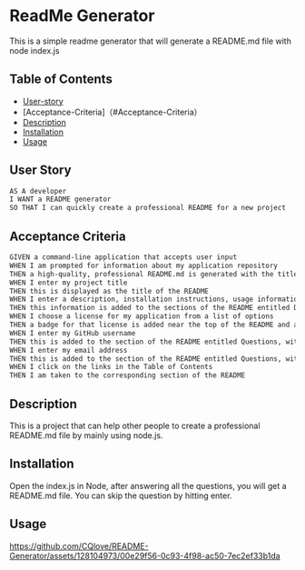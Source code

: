 # ReadMe Generator

This is a simple readme generator that will generate a README.md file with node index.js

## Table of Contents

- [User-story](#user-story)
- [Acceptance-Criteria]（#Acceptance-Criteria）
- [Description](#description)
- [Installation](#installation)
- [Usage](#usage)

## User Story

```md
AS A developer
I WANT a README generator
SO THAT I can quickly create a professional README for a new project
```

## Acceptance Criteria

```md
GIVEN a command-line application that accepts user input
WHEN I am prompted for information about my application repository
THEN a high-quality, professional README.md is generated with the title of my project and sections entitled Description, Table of Contents, Installation, Usage, License, Contributing, Tests, and Questions
WHEN I enter my project title
THEN this is displayed as the title of the README
WHEN I enter a description, installation instructions, usage information, contribution guidelines, and test instructions
THEN this information is added to the sections of the README entitled Description, Installation, Usage, Contributing, and Tests
WHEN I choose a license for my application from a list of options
THEN a badge for that license is added near the top of the README and a notice is added to the section of the README entitled License that explains which license the application is covered under
WHEN I enter my GitHub username
THEN this is added to the section of the README entitled Questions, with a link to my GitHub profile
WHEN I enter my email address
THEN this is added to the section of the README entitled Questions, with instructions on how to reach me with additional questions
WHEN I click on the links in the Table of Contents
THEN I am taken to the corresponding section of the README
```

## Description

This is a project that can help other people to create a professional README.md file by mainly using node.js.

## Installation

Open the index.js in Node, after answering all the questions, you will get a README.md file. You can skip the question by hitting enter.

## Usage




https://github.com/CQlove/README-Generator/assets/128104973/00e29f56-0c93-4f98-ac50-7ec2ef33b1da

